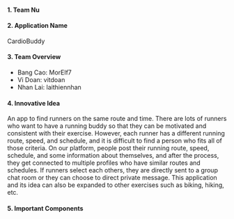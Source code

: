 #### 1. Team Nu

#### 2. Application Name

CardioBuddy

#### 3. Team Overview

-   Bang Cao: MorElf7
-   Vi Doan: vitdoan
-   Nhan Lai: laithiennhan

#### 4. Innovative Idea

An app to find runners on the same route and time. There are lots of runners who want to have a running buddy so that they can be motivated and consistent with their exercise. However, each runner has a different running route, speed, and schedule, and it is difficult to find a person who fits all of those criteria. On our platform, people post their running route, speed, schedule, and some information about themselves, and after the process, they get connected to multiple profiles who have similar routes and schedules. If runners select each others, they are directly sent to a group chat room or they can choose to direct private message. This application and its idea can also be expanded to other exercises such as biking, hiking, etc.

#### 5. Important Components

